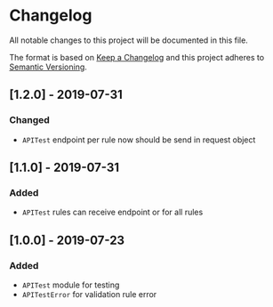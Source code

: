 # Changelog

All notable changes to this project will be documented in this file.

The format is based on [Keep a Changelog](http://keepachangelog.com/en/1.0.0/)
and this project adheres to [Semantic Versioning](http://semver.org/spec/v2.0.0.html).

## [1.2.0] - 2019-07-31
### Changed
- `APITest` endpoint per rule now should be send in request object

## [1.1.0] - 2019-07-31
### Added
- `APITest` rules can receive endpoint or for all rules

## [1.0.0] - 2019-07-23
### Added
- `APITest` module for testing
- `APITestError` for validation rule error
